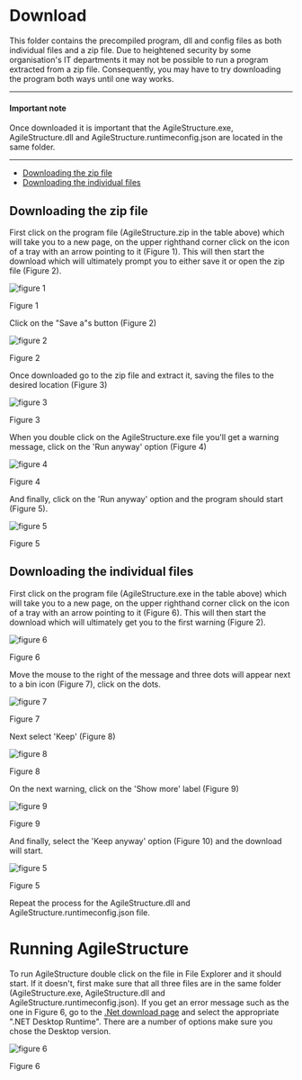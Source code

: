 # Download
This folder contains the precompiled program, dll and config files as both individual files and a zip file. Due to heightened security by some organisation's IT departments it may not be possible to run a program extracted from a zip file. Consequently, you may have to try downloading the program both ways until one way works. 

<hr />

#### Important note  

Once downloaded it is important that the AgileStructure.exe, AgileStructure.dll and AgileStructure.runtimeconfig.json are located in the same folder. 
<hr />

* [Downloading the zip file](#downloading-the-zip-file)
* [Downloading the individual files](#downloading-the-individual-files)

## Downloading the zip file

First click on the program file (AgileStructure.zip in the table above) which will take you to a new page, on the upper righthand corner click on the icon of a tray with an arrow pointing to it (Figure 1). This will then start the download which will ultimately prompt you to either save it or open the zip file (Figure 2).

![figure 1](images/figure1.jpg)

Figure 1

Click on the "Save a"s button (Figure 2)

![figure 2](images/figure2.jpg)

Figure 2

Once downloaded go to the zip file and extract it, saving the files to the desired location (Figure 3)

![figure 3](images/figure3.jpg)

Figure 3

When you double click on the AgileStructure.exe file you'll get a warning message, click on the 'Run  anyway' option (Figure 4)

![figure 4](images/figure4.jpg)

Figure 4

And finally, click on the 'Run  anyway' option and the program should start (Figure 5).

![figure 5](images/figure5.jpg)

Figure 5

## Downloading the individual files

First click on the program file (AgileStructure.exe in the table above) which will take you to a new page, on the upper righthand corner click on the icon of a tray with an arrow pointing to it (Figure 6). This will then start the download which will ultimately get you to the first warning (Figure 2).

![figure 6](images/figure6.jpg)

Figure 6

Move the mouse to the right of the message and three dots will appear next to a bin icon (Figure 7), click on the dots.

![figure 7](images/figure7.jpg)

Figure 7

Next select 'Keep' (Figure 8)

![figure 8](images/figure8.jpg)

Figure 8

On the next warning, click on the 'Show more' label (Figure 9)

![figure 9](images/figure9.jpg)

Figure 9

And finally, select the 'Keep anyway' option (Figure 10) and the download will start.

![figure 5](images/figure10.jpg)

Figure 5

Repeat the process for the AgileStructure.dll and AgileStructure.runtimeconfig.json file.

# Running AgileStructure

To run AgileStructure double click on the file in File Explorer and it should start. If it doesn't, first make sure that all three files are in the same folder (AgileStructure.exe, AgileStructure.dll and AgileStructure.runtimeconfig.json). If you get an error message such as the one in Figure 6, go to the [.Net download page](https://dotnet.microsoft.com/en-us/download/dotnet/7.0) and select the appropriate ".NET Desktop Runtime". There are a number of options make sure you chose the Desktop version.

![figure 6](images/figure11.jpg)

Figure 6